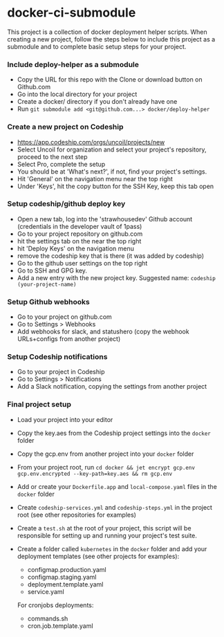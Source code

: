 # docker-ci-submodule

This project is a collection of docker deployment helper scripts. When creating a new project, follow the steps below to include this project as a submodule and to complete basic setup steps for your project.

### Include deploy-helper as a submodule
- Copy the URL for this repo with the Clone or download button on Github.com
- Go into the local directory for your project
- Create a docker/ directory if you don't already have one
- Run `git submodule add <git@github.com...> docker/deploy-helper`

### Create a new project on Codeship
- https://app.codeship.com/orgs/uncoil/projects/new
- Select Uncoil for organization and select your project's repository, proceed to the next step
- Select Pro, complete the setup
- You should be at 'What's next?', if not, find your project's settings.
- Hit 'General' on the navigation menu near the top right
- Under 'Keys', hit the copy button for the SSH Key, keep this tab open

### Setup codeship/github deploy key
- Open a new tab, log into the 'strawhousedev' Github account (credentials in the developer vault of 1pass) 
- Go to your project repository on github.com
- hit the settings tab on the near the top right 
- hit 'Deploy Keys' on the navigation menu
- remove the codeship key that is there (it was added by codeship)
- Go to the github user settings on the top right
- Go to SSH and GPG key.
- Add a new entry with the new project key. Suggested name: `codeship (your-project-name)`

### Setup Github webhooks
- Go to your project on github.com
- Go to Settings > Webhooks
- Add webhooks for slack, and statushero (copy the webhook URLs+configs from another project)

### Setup Codeship notifications
- Go to your project in Codeship
- Go to Settings > Notifications
- Add a Slack notification, copying the settings from another project

### Final project setup
- Load your project into your editor
- Copy the key.aes from the Codeship project settings into the `docker` folder
- Copy the gcp.env from another project into your `docker` folder
- From your project root, run `cd docker && jet encrypt gcp.env gcp.env.encrypted --key-path=key.aes && rm gcp.env`
- Add or create your `Dockerfile.app` and `local-compose.yaml` files in the `docker` folder
- Create `codeship-services.yml` and `codeship-steps.yml` in the project root (see other repositories for examples)
- Create a `test.sh` at the root of your project, this script will be responsible for setting up and running your project's test suite.
- Create a folder called `kubernetes` in the `docker` folder and add your deployment templates (see other projects for examples):
  - configmap.production.yaml
  - configmap.staging.yaml
  - deployment.template.yaml
  - service.yaml

  For cronjobs deployments:
  - commands.sh
  - cron.job.template.yaml
